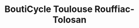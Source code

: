 ---
title: "BoutiCycle Toulouse Rouffiac-Tolosan"
url: /rouffiac-tolosan/bouticycle-toulouse-rouffiac-tolosan/
shop: vélo
---